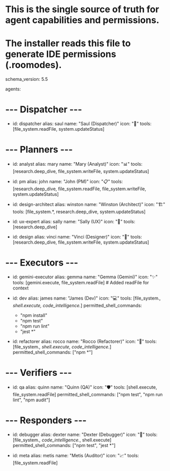 # This is the single source of truth for agent capabilities and permissions.
# The installer reads this file to generate IDE permissions (.roomodes).
schema_version: 5.5

agents:
  # --- Dispatcher ---
  - id: dispatcher
    alias: saul
    name: "Saul (Dispatcher)"
    icon: "🧠"
    tools: [file_system.readFile, system.updateStatus]

  # --- Planners ---
  - id: analyst
    alias: mary
    name: "Mary (Analyst)"
    icon: "📊"
    tools: [research.deep_dive, file_system.writeFile, system.updateStatus]

  - id: pm
    alias: john
    name: "John (PM)"
    icon: "📋"
    tools: [research.deep_dive, file_system.readFile, file_system.writeFile, system.updateStatus]

  - id: design-architect
    alias: winston
    name: "Winston (Architect)"
    icon: "🏗️"
    tools: [file_system.*, research.deep_dive, system.updateStatus]

  - id: ux-expert
    alias: sally
    name: "Sally (UX)"
    icon: "🎨"
    tools: [research.deep_dive]

  - id: design
    alias: vinci
    name: "Vinci (Designer)"
    icon: "🎨"
    tools: [research.deep_dive, file_system.writeFile, system.updateStatus]

  # --- Executors ---
  - id: gemini-executor
    alias: gemma
    name: "Gemma (Gemini)"
    icon: "✨"
    tools: [gemini.execute, file_system.readFile] # Added readFile for context

  - id: dev
    alias: james
    name: "James (Dev)"
    icon: "💻"
    tools: [file_system.*, shell.execute, code_intelligence.*]
    permitted_shell_commands:
      - "npm install"
      - "npm test"
      - "npm run lint"
      - "jest *"

  - id: refactorer
    alias: rocco
    name: "Rocco (Refactorer)"
    icon: "🔧"
    tools: [file_system.*, shell.execute, code_intelligence.*]
    permitted_shell_commands: ["npm *"]

  # --- Verifiers ---
  - id: qa
    alias: quinn
    name: "Quinn (QA)"
    icon: "🛡️"
    tools: [shell.execute, file_system.readFile]
    permitted_shell_commands: ["npm test", "npm run lint", "npm audit"]

  # --- Responders ---
  - id: debugger
    alias: dexter
    name: "Dexter (Debugger)"
    icon: "🎯"
    tools: [file_system.*, code_intelligence.*, shell.execute]
    permitted_shell_commands: ["npm test", "jest *"]

  - id: meta
    alias: metis
    name: "Metis (Auditor)"
    icon: "📈"
    tools: [file_system.readFile]
